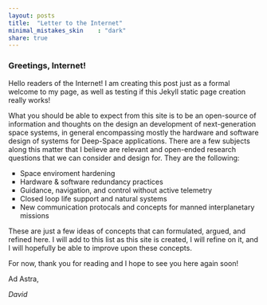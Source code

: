 ```yaml
---
layout: posts
title:  "Letter to the Internet"
minimal_mistakes_skin    : "dark"
share: true
---
```



### Greetings, Internet! 
Hello readers of the Internet! I am creating this post just as a formal welcome to my page, as well as testing if this Jekyll static page creation really works! 

What you should be able to expect from this site is to be an open-source of information and thoughts on the design an development of next-generation space systems,
in general encompassing mostly the hardware and software design of systems for Deep-Space applications. There are a few subjects along this matter that I believe are
relevant and open-ended research questions that we can consider and design for. They are the following:
<ul style="list-style-type:square">
	<li> Space enviroment hardening </li>
	<li> Hardware & software redundancy practices </li>
	<li> Guidance, navigation, and control without active telemetry </li>
	<li> Closed loop life support and natural systems </li>
	<li> New communication protocals and concepts for manned interplanetary missions </li>
</ul>
These are just a few ideas of concepts that can formulated, argued, and refined here. I will add to this list as this site is created, I will refine on it, and 
I will hopefully be able to improve upon these concepts. 

For now, thank you for reading and I hope to see you here again soon!

Ad Astra,

<i>David</i>